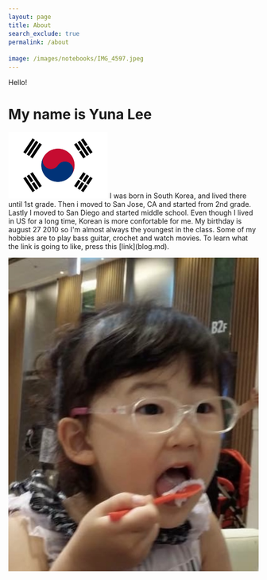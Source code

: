 ```yaml
---
layout: page
title: About
search_exclude: true
permalink: /about

image: /images/notebooks/IMG_4597.jpeg
---
```


Hello! 
# My name is Yuna Lee 
<img alt="Please Work" src="images/notebooks/korean-flag.jpg" style="width:200px; height:auto;">
I was born in South Korea, and lived there until 1st grade. Then i moved to San Jose, CA and started from 2nd grade. Lastly I moved to San Diego and started middle school. Even though I lived in US for a long time, Korean is more confortable for me. My birthday is august 27 2010 so I'm almost always the youngest in the class. Some of my hobbies are to play bass guitar, crochet and watch movies. 
To learn what the link is going to like, press this [link](blog.md).

![alt text](images/notebooks/IMG_4597.jpeg)